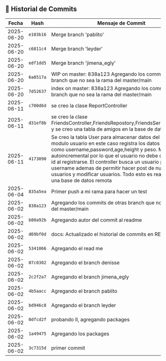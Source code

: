 ## 📜 Historial de Commits

| Fecha       | Hash       | Mensaje de Commit                         | Autor |
|-------------|------------|-------------------------------------------|-------|
| 2025-06-20 | `e103b16` | Merge branch 'pablito' | N1sse |
| 2025-06-20 | `c6811c4` | Merge branch 'leyder' | N1sse |
| 2025-06-20 | `edf1dd5` | Merge branch 'jimena_egly' | N1sse |
| 2025-06-20 | `6a0517a` | WIP on master: 838a123 Agregando los commits de otras branch que no sea la rama del  master/main | N1sse |
| 2025-06-20 | `7d52637` | index on master: 838a123 Agregando los commits de otras branch que no sea la rama del  master/main | N1sse |
| 2025-06-11 | `c700d6d` | se creo la clase ReportController | XxleyderBetaxX |
| 2025-06-11 | `d31ef8b` | se creo la clase FriendsController,FriendsRepostory,FriendsServices,Friends y se creo una tabla de amigos en la base de datos | XxleyderBetaxX |
| 2025-06-11 | `4173090` | Se creo la tabla User para almacenar datos del usuario, el modulo usuario en este caso registra los datos ingresados como username,password,age,height y peso. Maneja un id autoincremental por lo que el usuario no debe de escribir un id al registrarse. El controller busca un usuario por username ademas de permitir hacer post de nuevos usuarios y modificar usuarios. Todo esto es realizado con una base de datos remota | PabloGCalderon |
| 2025-06-04 | `835a5ea` | Primer push a mi rama para hacer un test | PabloGCalderon |
| 2025-06-02 | `838a123` | Agregando los commits de otras branch que no sea la rama del  master/main | N1sse |
| 2025-06-02 | `b80a92b` | Agregando autor del commit al readme | N1sse |
| 2025-06-02 | `d69bf0d` | docs: Actualizado el historial de commits en README | N1sse |
| 2025-06-02 | `5341066` | Agregando el read me | N1sse |
| 2025-06-02 | `07c0302` | Agregando el branch denisse | N1sse |
| 2025-06-02 | `2c2f2a7` | Agregando el branch jimena_egly | N1sse |
| 2025-06-02 | `4b5aacc` | Agregando el branch pablito | N1sse |
| 2025-06-02 | `bd946c8` | Agregando el branch leyder | N1sse |
| 2025-06-02 | `0dfcd2f` | probando II, agregando packages | N1sse |
| 2025-06-02 | `1a49475` | Agregando los packages | N1sse |
| 2025-06-02 | `3c7315d` | primer commit | N1sse |